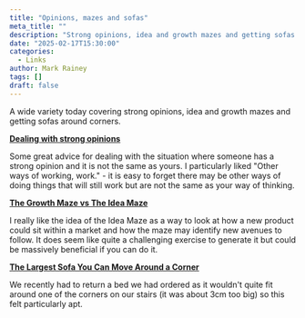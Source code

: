 ```yaml
---
title: "Opinions, mazes and sofas"
meta_title: ""
description: "Strong opinions, idea and growth mazes and getting sofas around corners"
date: "2025-02-17T15:30:00"
categories:
  - Links
author: Mark Rainey
tags: []
draft: false
---
```

A wide variety today covering strong opinions, idea and growth mazes and getting sofas around corners.


__[Dealing with strong opinions](https://www.cultivatedmanagement.com/dealing-with-strong-opinions/)__

Some great advice for dealing with the situation where someone has a strong opinion and it is not the same as yours. I particularly liked "Other ways of working, work." - it is easy to forget there may be other ways of doing things that will still work but are not the same as your way of thinking.


__[The Growth Maze vs The Idea Maze](https://andrewchen.substack.com/p/the-growth-maze-vs-the-idea-maze)__

I really like the idea of the Idea Maze as a way to look at how a new product could sit within a market and how the maze may identify new avenues to follow. It does seem like quite a challenging exercise to generate it but could be massively beneficial if you can do it.


__[The Largest Sofa You Can Move Around a Corner](https://www.quantamagazine.org/the-largest-sofa-you-can-move-around-a-corner-20250214/)__

We recently had to return a bed we had ordered as it wouldn't quite fit around one of the corners on our stairs (it was about 3cm too big) so this felt particularly apt.


